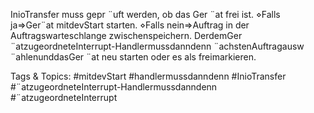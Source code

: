 InioTransfer muss gepr ¨uft werden, ob das Ger ¨at frei ist.
⋄Falls ja⇒Ger¨at mitdevStart starten.
⋄Falls nein⇒Auftrag in der Auftragswarteschlange zwischenspeichern.
DerdemGer ¨atzugeordneteInterrupt-Handlermussdanndenn ¨achstenAuftragausw ¨ahlenunddasGer ¨at
neu starten oder es als freimarkieren.

   Tags & Topics:
   #mitdevStart
   #handlermussdanndenn
   #InioTransfer
   #¨atzugeordneteInterrupt-Handlermussdanndenn
   #¨atzugeordneteInterrupt